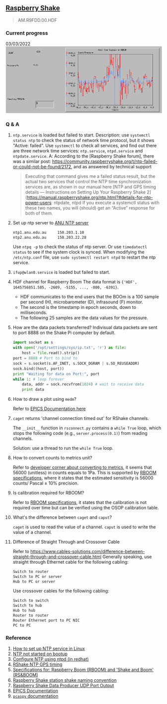 ## [Raspberry Shake](https://raspberryshake.org/)

> AM.R9FDD.00.HDF

### Current progress

03/03/2022
![prototype-0](../../screenshots/2022-03-03-142025_872x372_scrot.png)

### Q & A

1.  `ntp.service` is loaded but failed to start.
    Description: use `systemctl status ntp` to check the status of network time protocol, but it shows "Active: failed". Use `systemctl` to check all services, and find out there are three network time services: `ntp.service`, `ntpd.service` and `ntpdate.service`.
    A: According to the [Raspberry Shake forum], there was a similar post: https://community.raspberryshake.org/t/ntp-failed-or-could-not-be-found/2172, and as answered by technical support

    > Executing that command gives me a failed status result, but the actual two services that control the NTP time synchronization services are, as shown in our manual here [NTP and GPS timing details — Instructions on Setting Up Your Raspberry Shake 2](https://manual.raspberryshake.org/ntp.html?#details-for-ntp-power-users: ntpdate, ntpd
    > If you execute a systemctl status with these two names, you will (should) get an “Active” response for both of them.

2.  Set up ntp server to [ANU NTP server](https://services.anu.edu.au/information-technology/infrastructure/domain-name-service/anu-ntp-time-servers)

    ```
    ntp1.anu.edu.au 	150.203.1.10
    ntp2.anu.edu.au 	150.203.22.28
    ```

    Use `ntpq -p` to check the status of ntp server.
    Or use `timedatectl status` to see if the system clock is synced.
    When modifying the `/etc/ntp.conf` file, use `sudo systemctl restart ntpd` to restart the ntp service.

3.  `ifup@wlan0.service` is loaded but failed to start.

4.  HDF channel for Raspberry Boom
    The data format is `{'HDF', 1645756851.585, -2609, -5155, ..., -800, -6391}`.

    - HDF communicates to the end users that the BOOm is a 100 sample per second (H), microbarometer (D), infrasound (F) monitor.
    - The second is the timestamp in epoch seconds, down to milliseconds.
    - The following 25 samples are the data values for the pressure.

5.  How are the data packets transferred?
    Indivisual data packets are sent to port 8888 on the Shake Pi computer by default.

    ```python
    import socket as s
    with open('/opt/settings/sys/ip.txt', 'r') as file:
        host = file.read().strip()
    port = 8888 # Port to bind to
    sock = s.socket(s.AF_INET, s.SOCK_DGRAM | s.SO_REUSEADDR)
    sock.bind((host, port))
    print "Waiting for data on Port:", port
    while 1: # loop forever
        data, addr = sock.recvfrom(1024) # wait to receive data
        print data
    ```

6.  How to draw a plot using `medm`?

    Refer to [EPICS Documentation here](https://epics.anl.gov/EpicsDocumentation/ExtensionsManuals/StripTool/StripTool.html#Graph1)

7.  `caget` returns 'channel connection timed out' for RShake channels.

    The `__init__` function in `rsconnect.py` contains a `while True` loop, which stops the following code (e.g., `server.process(0.1)`) from reading channels.

    Solution: use a thread to run the `while True` loop.

8.  How to convert counts to metrics unit?

    Refer to [developer corner about converting to metrics](https://manual.raspberryshake.org/developersCorner.html#converting-to-metric), it seems that 56000 (unitless) in counts equals to 1Pa.
    This is supported by [RBOOM specifications](../../references/SpecificationsforBoom_SnB.pdf), where it states that the estimated sensitivity is 56000 counts/ Pascal ± 10% precision.

9.  Is calibration required for RBOOM?

    Refer to [RBOOM specifications](../../references/SpecificationsforBoom_SnB.pdf), it states that the calibration is not required over time but can be verified using the OSOP calibration table.

10. What's the difference between `caget` and `caput`?

    `caget` is used to read the value of a channel.
    `caput` is used to write the value of a channel.

11. Difference of Straight Through and Crossover Cable

    Refer to https://www.cables-solutions.com/difference-between-straight-through-and-crossover-cable.html
    Generally speaking, use straight through Ethernet cable for the following cabling:

        Switch to router
        Switch to PC or server
        Hub to PC or server

    Use crossover cables for the following cabling:

        Switch to switch
        Switch to hub
        Hub to hub
        Router to router
        Router Ethernet port to PC NIC
        PC to PC

### Reference

1. [How to set up NTP service in Linux](https://timetoolsltd.com/ntp/how-to-install-and-configure-ntp-on-linux/)
2. [NTP not started on bootup](https://askubuntu.com/questions/954768/ntp-service-not-getting-started-on-bootup)
3. [Configure NTP using ntpd (in redhat)](https://access.redhat.com/documentation/en-us/red_hat_enterprise_linux/7/html/system_administrators_guide/ch-configuring_ntp_using_ntpd)
4. [RShake NTP GPS timing](https://manual.raspberryshake.org/ntp.html?#ntp-and-gps-timing-details)
5. [Specifications for: Raspberry Boom (RBOOM) and 'Shake and Boom'
   (RS&BOOM)](https://manual.raspberryshake.org/_downloads/SpecificationsforBoom_SnB.pdf)
6. [Raspberry Shake station shake naming convention](https://manual.raspberryshake.org/stationNamingConvention.html)
7. [Raspberry Shake Data Producer UDP Port Output](https://manual.raspberryshake.org/udp.html)
8. [EPICS Documentation](https://epics.anl.gov/extensions/medm/index.php)
9. [`pcaspy` documentation](https://pcaspy.readthedocs.io/en/latest/tutorial.html#example-3-a-simulated-oscilloscope)
